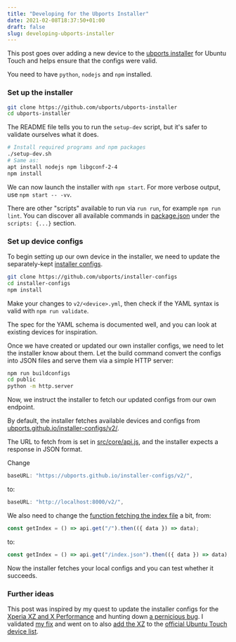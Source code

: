 ```yaml
---
title: "Developing for the Ubports Installer"
date: 2021-02-08T18:37:50+01:00
draft: false
slug: developing-ubports-installer
---
```


This post goes over adding a new device to the [ubports installer][installer]
for Ubuntu Touch and helps ensure that the configs were valid.

You need to have `python`, `nodejs` and `npm` installed.

### Set up the installer
```sh
git clone https://github.com/ubports/ubports-installer
cd ubports-installer
```

The README file tells you to run the `setup-dev` script, but it's safer to
validate ourselves what it does.

```sh
# Install required programs and npm packages
./setup-dev.sh
# Same as:
apt install nodejs npm libgconf-2-4
npm install
```

We can now launch the installer with `npm start`. For more verbose output, use
`npm start -- -vv`.

There are other "scripts" available to run via `run run`, for example
`npm run lint`. You can discover all available commands in [package.json][pkg]
under the `scripts: {...}` section.

### Set up device configs

To begin setting up our own device in the installer, we need to update the
separately-kept [installer configs][configs].

```sh
git clone https://github.com/ubports/installer-configs
cd installer-configs
npm install
```

Make your changes to `v2/<device>.yml`, then check if the YAML syntax is valid
with `npm run validate`.

The spec for the YAML schema is documented well, and you can look at existing
devices for inspiration.

Once we have created or updated our own installer configs, we need to let the
installer know about them. Let the build command convert the configs into JSON
files and serve them via a simple HTTP server:
```sh
npm run buildconfigs
cd public
python -m http.server
```

Now, we instruct the installer to fetch our updated configs from our own endpoint.

By default, the installer fetches available devices and configs from
[ubports.github.io/installer-configs/v2/](https://ubports.github.io/installer-configs/v2/).

The URL to fetch from is set in [src/core/api.js][api], and the installer
expects a response in JSON format.

Change
```js
baseURL: "https://ubports.github.io/installer-configs/v2/",
```
to:
```js
baseURL: "http://localhost:8000/v2/",
```

We also need to change the [function fetching the index file][json] a bit, from:
```js
const getIndex = () => api.get("/").then(({ data }) => data);
```
to:
```js
const getIndex = () => api.get("/index.json").then(({ data }) => data);
```

Now the installer fetches your local configs and you can test whether it
succeeds.

### Further ideas

This post was inspired by my quest to update the installer configs for the
[Xperia XZ and X Performance][xz] and hunting down [a pernicious bug][bug].
I validated [my fix][pr] and went on to also [add the XZ][mr] to the
[official Ubuntu Touch device list][devices].

[installer]: https://github.com/ubports/ubports-installer
[configs]: https://github.com/ubports/installer-configs
[pkg]: https://github.com/ubports/ubports-installer/blob/95745e519351adc3189e7e285a553bc6c1e5100a/package.json#L27-L35
[api]: https://github.com/ubports/ubports-installer/blob/95745e519351adc3189e7e285a553bc6c1e5100a/src/core/api.js#L25
[json]: https://github.com/ubports/ubports-installer/blob/95745e519351adc3189e7e285a553bc6c1e5100a/src/core/api.js#L33
[xz]: https://github.com/ubports/installer-configs/pull/75
[bug]: https://github.com/ubports/ubports-installer/issues/1754
[pr]: https://github.com/ubports/ubports-installer/pull/1786
[mr]: https://gitlab.com/ubports/infrastructure/devices.ubuntu-touch.io/-/merge_requests/56
[devices]: https://devices.ubuntu-touch.io/
